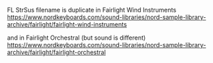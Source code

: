 
FL StrSus filename is duplicate in Fairlight Wind Instruments
https://www.nordkeyboards.com/sound-libraries/nord-sample-library-archive/fairlight/fairlight-wind-instruments

and in Fairlight Orchestral (but sound is different)
https://www.nordkeyboards.com/sound-libraries/nord-sample-library-archive/fairlight/fairlight-orchestral


